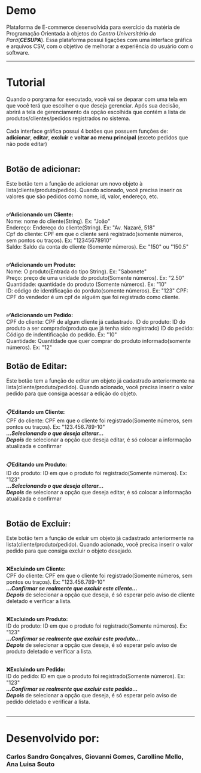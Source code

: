 # Demo
Plataforma de E-commerce desenvolvida para exercício da matéria de Programação Orientada à objetos do <i>Centro Universitário do Pará</i>(<b><i>CESUPA</i></b>). Essa plataforma possui ligações com uma interface gráfica e arquivos CSV, com o objetivo de melhorar a experiência do usuário com o software. 
<hr>
<h1>Tutorial</h1>
Quando o porgrama for executado, você vai se deparar com uma tela em que você terá que escolher o que deseja gerenciar. Após sua decisão, abrirá a tela de gerenciamento da opção escolhida que contém a lista de produtos/clientes/pedidos registrados no sistema.
<br><br>
Cada interface gráfica possui 4 botões que possuem funções de: <b>adicionar</b>, <b>editar</b>, <b>excluir</b> e <b>voltar ao menu principal</b> (exceto pedidos que não pode editar)
<br><br>

<h2>Botão de adicionar:</h2> 
Este botão tem a função de adicionar um novo objeto à lista(cliente/produto/pedido). Quando acionado, você precisa inserir os valores que são pedidos como nome, id, valor, endereço, etc.
<br><br>

<b>✅Adicionando um Cliente:</b>
<br>
Nome: nome do cliente(String). Ex: "João"<br>
Endereço: Endereço do cliente(String). Ex: "Av. Nazaré, 518"<br>
Cpf do cliente: CPF em que o cliente será registrado(somente números, sem pontos ou traços). Ex: "12345678910"<br>
Saldo: Saldo da conta do cliente (Somente números). Ex: "150" ou "150.5"
<br>
<br>

<b>✅Adicionando um Produto:</b>
<br>
Nome: O produto(Entrada do tipo String). Ex: "Sabonete"<br>
Preço: preço de uma unidade do produto(Somente números). Ex: "2.50"<br>
Quantidade: quantidade do produto (Somente números). Ex: "10"<br>
ID: código de identificação do porduto(somente números). Ex: "123"
CPF: CPF do vendedor é um cpf de alguém que foi registrado como cliente.
<br>
<br>

<b>✅Adicionando um Pedido:</b>
<br>
CPF do cliente: CPF de algum cliente já cadastrado.
ID do produto: ID do produto a ser comprado(produto que já tenha sido registrado)
ID do pedido: Código de indentificação do pedido. Ex: "10"<br>
Quantidade: Quantidade que quer comprar do produto informado(somente números). Ex: "12"

<h2>Botão de Editar:</h2> 
Este botão tem a função de editar um objeto já cadastrado anteriormente na lista(cliente/produto/pedido). Quando acionado, você precisa inserir o valor pedido para que consiga acessar a edição do objeto.
<br><br>

<b>📋Editando um Cliente:</b>
<br>
CPF do cliente: CPF em que o cliente foi registrado(Somente números, sem pontos ou traços). Ex: "123.456.789-10"<br>
<b><i>...Selecionando o que deseja alterar...</i></b>
<br>
<b><i>Depois</i></b> de selecionar a opção que deseja editar, é só colocar a informação atualizada e confirmar
<br><br>

<b>📋Editando um Produto:</b>
<br>
ID do produto: ID em que o produto foi registrado(Somente números). Ex: "123"<br>
<b><i>...Selecionando o que deseja alterar...</i></b>
<br>
<b><i>Depois</i></b> de selecionar a opção que deseja editar, é só colocar a informação atualizada e confirmar
<br><br>

<h2>Botão de Excluir:</h2> 
Este botão tem a função de exluir um objeto já cadastrado anteriormente na lista(cliente/produto/pedido). Quando acionado, você precisa inserir o valor pedido para que consiga excluir o objeto desejado.
<br><br>

<b>❌Excluindo um Cliente:</b>
<br>
CPF do cliente: CPF em que o cliente foi registrado(Somente números, sem pontos ou traços). Ex: "123.456.789-10"<br>
<b><i>...Confirmar se realmente que excluir este cliente...</i></b>
<br>
<b><i>Depois</i></b> de selecionar a opção que deseja, é só esperar pelo aviso de cliente deletado e verificar a lista.
<br><br>

<b>❌Excluindo um Produto:</b>
<br>
ID do produto: ID em que o produto foi registrado(Somente números). Ex: "123"<br>
<b><i>...Confirmar se realmente que excluir este produto...</i></b>
<br>
<b><i>Depois</i></b> de selecionar a opção que deseja, é só esperar pelo aviso de produto deletado e verificar a lista.
<br><br>

<b>❌Excluindo um Pedido:</b>
<br>
ID do pedido: ID em que o produto foi registrado(Somente números). Ex: "123"<br>
<b><i>...Confirmar se realmente que excluir este pedido...</i></b>
<br>
<b><i>Depois</i></b> de selecionar a opção que deseja, é só esperar pelo aviso de pedido deletado e verificar a lista.
<br><br>

<hr>

<h1>Desenvolvido por:</h1> <h3>Carlos Sandro Gonçalves, Giovanni Gomes, Carolline Mello, Ana Luisa Souto</h3>
